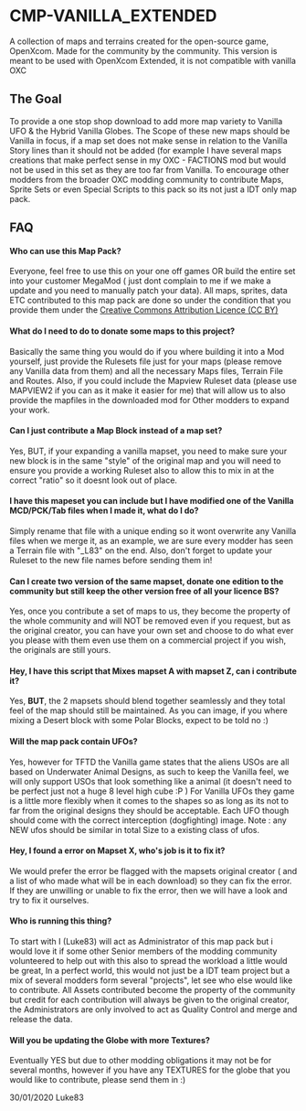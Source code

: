 # CMP-VANILLA_EXTENDED

 A collection of maps and terrains created for the open-source game, OpenXcom. Made for the community by the community. This version is meant to be used with OpenXcom Extended, it is not compatible with vanilla OXC

## The Goal

 To provide a one stop shop download to add more map variety to Vanilla UFO  &  the Hybrid Vanilla Globes.
 The Scope of these new maps should be Vanilla in focus, if a map set does not make sense in relation to the Vanilla Story lines than it should not be added (for example I have several maps creations that make perfect sense in my OXC - FACTIONS mod but would not be used in this set as they are too far from Vanilla.
 To encourage other modders from the broader OXC modding community to contribute Maps, Sprite Sets or even Special Scripts to this pack so its not just a IDT only map pack.

## FAQ

#### Who can use this  Map Pack?

Everyone, feel free to use this on your one off games OR build the entire set into your customer MegaMod ( just dont complain to me if we make a update and you need to manually patch your data). All maps, sprites, data ETC contributed to this map pack are done so under the condition that you provide them under the [Creative Commons  Attribution Licence (CC BY)](https://creativecommons.org/licenses/by/4.0/)

#### What do I need to do to donate some maps to this project?

Basically the same thing you would do if you where building it into a Mod yourself, just provide the Rulesets file just for your maps (please remove any Vanilla data from them) and all the necessary Maps files, Terrain File and Routes. Also, if you could include the Mapview Ruleset data (please use MAPVIEW2 if you can as it make it easier for me) that will allow us to also provide the mapfiles in the downloaded mod for Other modders to expand your work.

#### Can I just contribute a Map Block instead of a map set?

Yes, BUT, if your expanding a vanilla mapset, you need to make sure your new block is in the same "style" of the original map and you will need to ensure you provide a  working Ruleset also to allow this to mix in at the correct "ratio" so it doesnt look out of place.

#### I have this mapeset you can include but I have modified one of the Vanilla MCD/PCK/Tab files when I made it, what do I do?

Simply rename that file with a unique ending so it wont overwrite any Vanilla files when we merge it, as an example, we are sure every modder has seen a Terrain file with "_L83" on the end. Also, don't forget to update your Ruleset to the new file names before sending them in!

#### Can I create two version of the same mapset, donate one edition to the community but still keep the other version free of all your licence BS?

Yes, once you contribute a set of maps to us, they become the property of the whole community and will NOT be removed even if you request, but as the original creator, you can have your own set and  choose to do what ever you please with them even use them on a commercial project if you wish, the originals are still yours.

#### Hey, I have this script that Mixes mapset A with mapset Z, can i contribute it?

Yes, **BUT**, the 2 mapsets should blend together seamlessly and they total feel of the map should still be maintained. As you can image, if you where mixing a Desert block with some Polar Blocks, expect to be told no :)

#### Will the map pack contain UFOs?

Yes, however for TFTD the Vanilla game states that the aliens USOs are all based on Underwater Animal Designs, as such to keep the Vanilla feel, we will only support USOs that look something like a animal (it doesn't need to be perfect just not a huge 8 level high cube  :P ) For Vanilla UFOs they game is a little more flexibly when it comes to the shapes so as long as its not to far from the original designs they should be acceptable. Each UFO though should come with the correct interception (dogfighting) image. Note : any NEW ufos should be similar in total Size to a existing class of ufos.

#### Hey, I found a error on Mapset X, who's job is it to fix it?

We would prefer the error be flagged with the mapsets original creator ( and a list of who made what will be in each download) so they can fix the error. If they are unwilling or unable to fix the error, then we will have a look and try to fix it ourselves.

#### Who is running this thing?

To start with I (Luke83) will act as Administrator of this map pack but i would love it if some other Senior members of the modding community volunteered to help out with this also to spread the workload a little would be great, In a perfect world, this would not just be a IDT team project but a mix of several modders form several "projects", let see who else would like to contribute. All Assets contributed become the property of the community but credit for each contribution will always be given to the original creator, the Administrators are only involved to act as Quality Control and merge and release the data.

#### Will you be updating the Globe with more Textures?

Eventually YES but due to other modding obligations it may not be for several months, however if you have any TEXTURES for the globe that you would like to contribute, please send them in :)


30/01/2020 Luke83
